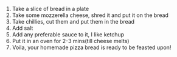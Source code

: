 1) Take a slice of bread in a plate
2) Take some mozzerella cheese, shred it and put it on the bread
3) Take chillies, cut them and put them in the bread
4) Add salt 
5) Add any preferable sauce to it, I like ketchup
6) Put it in an oven for 2-3 mins(till cheese melts)
7) Voila, your homemade pizza bread is ready to be feasted upon! 